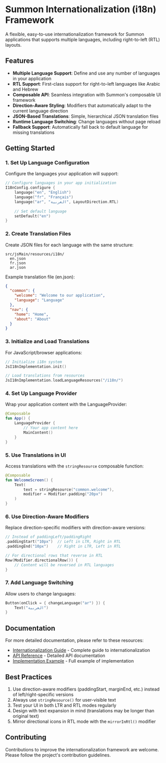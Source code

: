 # Summon Internationalization (i18n) Framework

A flexible, easy-to-use internationalization framework for Summon applications that supports multiple languages, including right-to-left (RTL) layouts.

## Features

- **Multiple Language Support**: Define and use any number of languages in your application
- **RTL Support**: First-class support for right-to-left languages like Arabic and Hebrew
- **Composable API**: Seamless integration with Summon's composable UI framework
- **Direction-Aware Styling**: Modifiers that automatically adapt to the current language direction
- **JSON-Based Translations**: Simple, hierarchical JSON translation files
- **Runtime Language Switching**: Change languages without page reload
- **Fallback Support**: Automatically fall back to default language for missing translations

## Getting Started

### 1. Set Up Language Configuration

Configure the languages your application will support:

```kotlin
// Configure languages in your app initialization
I18nConfig.configure {
    language("en", "English")
    language("fr", "Français") 
    language("ar", "العربية", LayoutDirection.RTL)
    
    // Set default language
    setDefault("en")
}
```

### 2. Create Translation Files

Create JSON files for each language with the same structure:

```
src/jsMain/resources/i18n/
  en.json
  fr.json
  ar.json
```

Example translation file (en.json):

```json
{
  "common": {
    "welcome": "Welcome to our application",
    "language": "Language"
  },
  "nav": {
    "home": "Home",
    "about": "About"
  }
}
```

### 3. Initialize and Load Translations

For JavaScript/browser applications:

```kotlin
// Initialize i18n system
JsI18nImplementation.init()

// Load translations from resources
JsI18nImplementation.loadLanguageResources("/i18n/")
```

### 4. Set Up Language Provider

Wrap your application content with the LanguageProvider:

```kotlin
@Composable
fun App() {
    LanguageProvider {
        // Your app content here
        MainContent()
    }
}
```

### 5. Use Translations in UI

Access translations with the `stringResource` composable function:

```kotlin
@Composable
fun WelcomeScreen() {
    Text(
        text = stringResource("common.welcome"),
        modifier = Modifier.padding("20px")
    )
}
```

### 6. Use Direction-Aware Modifiers

Replace direction-specific modifiers with direction-aware versions:

```kotlin
// Instead of paddingLeft/paddingRight
.paddingStart("10px")  // Left in LTR, Right in RTL
.paddingEnd("10px")    // Right in LTR, Left in RTL

// For directional rows that reverse in RTL
Row(Modifier.directionalRow()) {
    // Content will be reversed in RTL languages
}
```

### 7. Add Language Switching

Allow users to change languages:

```kotlin
Button(onClick = { changeLanguage("ar") }) {
    Text("العربية")
}
```

## Documentation

For more detailed documentation, please refer to these resources:

- [Internationalization Guide](i18n.md) - Complete guide to internationalization
- [API Reference](api/i18n-api.md) - Detailed API documentation
- [Implementation Example](examples/i18n-example.md) - Full example of implementation

## Best Practices

1. Use direction-aware modifiers (paddingStart, marginEnd, etc.) instead of left/right-specific versions
2. Always use `stringResource()` for user-visible text
3. Test your UI in both LTR and RTL modes regularly
4. Design with text expansion in mind (translations may be longer than original text)
5. Mirror directional icons in RTL mode with the `mirrorInRtl()` modifier

## Contributing

Contributions to improve the internationalization framework are welcome. Please follow the project's contribution guidelines. 